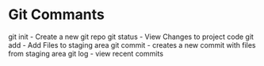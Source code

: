 # Git Commants

git init - Create a new git repo
git status - View Changes to project code
git add - Add Files to staging area
git commit - creates a new commit with files from staging area
git log - view recent commits